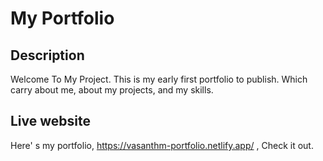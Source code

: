 
# My Portfolio

## Description
Welcome To My Project. This is my early first portfolio to publish. 
Which carry about me, about my projects, and my skills.

## Live website
Here' s my portfolio, https://vasanthm-portfolio.netlify.app/ , Check it out.
